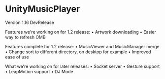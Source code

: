 UnityMusicPlayer
===============
Version 1.16 DevRelease

Features we're working on for 1.2 release:
    • Artwork downloading
    • Easier way to refresh OMB
    
Features complete for 1.2 release:
    • MusicViewer and MusicManager merge
    • Change sort to different directory, on desktop for example
    • Improved ease of use
    
What we're working on for later releases:
    • Socket server
    • Gesture support
    • LeapMotion support
    • DJ Mode
